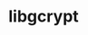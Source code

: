 ---
title: "libgcrypt"
layout: cache
categories: [package, v0.19]
meta: {"versions": ["1.10.1"], "compilers": ["gcc@=11.1.0", "gcc@=7.3.1", "gcc@=7.5.0", "oneapi@=2022.1.0"], "oss": ["amzn2", "ubuntu18.04", "ubuntu20.04"], "platforms": ["linux"], "targets": ["aarch64", "neoverse_n1", "x86_64", "x86_64_v3"], "stacks": ["aws-ahug", "aws-ahug-aarch64", "data-vis-sdk", "e4s", "e4s-oneapi", "radiuss", "tutorial"], "num_specs": 6, "num_specs_by_stack": {"aws-ahug-aarch64": 2, "aws-ahug": 1, "radiuss": 1, "data-vis-sdk": 1, "tutorial": 1, "e4s": 1, "e4s-oneapi": 1}}
spec_details: [{"hash": "tllyuy5tcqs5pgh3ckfcjc3iiubsqywa", "compiler": "gcc@=7.3.1", "versions": ["1.10.1"], "os": "amzn2", "platform": "linux", "target": "aarch64", "variants": ["build_system=autotools"], "stacks": ["aws-ahug-aarch64"], "size": "-", "tarball": "https://binaries.spack.io/releases/v0.19/build_cache/linux-amzn2-aarch64/gcc-7.3.1/libgcrypt-1.10.1/linux-amzn2-aarch64-gcc-7.3.1-libgcrypt-1.10.1-tllyuy5tcqs5pgh3ckfcjc3iiubsqywa.spack"}, {"hash": "ukvtaxxhbc5ul6k2tchjvzzn5txbkmzd", "compiler": "gcc@=7.3.1", "versions": ["1.10.1"], "os": "amzn2", "platform": "linux", "target": "neoverse_n1", "variants": ["build_system=autotools"], "stacks": ["aws-ahug-aarch64"], "size": "-", "tarball": "https://binaries.spack.io/releases/v0.19/build_cache/linux-amzn2-neoverse_n1/gcc-7.3.1/libgcrypt-1.10.1/linux-amzn2-neoverse_n1-gcc-7.3.1-libgcrypt-1.10.1-ukvtaxxhbc5ul6k2tchjvzzn5txbkmzd.spack"}, {"hash": "yu2eubilzh4vo6wylizczqi4evenecwm", "compiler": "gcc@=7.3.1", "versions": ["1.10.1"], "os": "amzn2", "platform": "linux", "target": "x86_64_v3", "variants": ["build_system=autotools"], "stacks": ["aws-ahug"], "size": "-", "tarball": "https://binaries.spack.io/releases/v0.19/build_cache/linux-amzn2-x86_64_v3/gcc-7.3.1/libgcrypt-1.10.1/linux-amzn2-x86_64_v3-gcc-7.3.1-libgcrypt-1.10.1-yu2eubilzh4vo6wylizczqi4evenecwm.spack"}, {"hash": "25x4i2lixlobso4oxcqho43hoof4axbl", "compiler": "gcc@=7.5.0", "versions": ["1.10.1"], "os": "ubuntu18.04", "platform": "linux", "target": "x86_64", "variants": ["build_system=autotools"], "stacks": ["radiuss", "data-vis-sdk", "tutorial"], "size": "-", "tarball": "https://binaries.spack.io/releases/v0.19/build_cache/linux-ubuntu18.04-x86_64/gcc-7.5.0/libgcrypt-1.10.1/linux-ubuntu18.04-x86_64-gcc-7.5.0-libgcrypt-1.10.1-25x4i2lixlobso4oxcqho43hoof4axbl.spack"}, {"hash": "yymnmita2vfobl62qz4dtjtmkdkfaaf3", "compiler": "gcc@=11.1.0", "versions": ["1.10.1"], "os": "ubuntu20.04", "platform": "linux", "target": "x86_64", "variants": ["build_system=autotools"], "stacks": ["e4s"], "size": "-", "tarball": "https://binaries.spack.io/releases/v0.19/build_cache/linux-ubuntu20.04-x86_64/gcc-11.1.0/libgcrypt-1.10.1/linux-ubuntu20.04-x86_64-gcc-11.1.0-libgcrypt-1.10.1-yymnmita2vfobl62qz4dtjtmkdkfaaf3.spack"}, {"hash": "gxyx45ftkw4ict5y36bed7fxfxlfaamb", "compiler": "oneapi@=2022.1.0", "versions": ["1.10.1"], "os": "ubuntu20.04", "platform": "linux", "target": "x86_64", "variants": ["build_system=autotools"], "stacks": ["e4s-oneapi"], "size": "-", "tarball": "https://binaries.spack.io/releases/v0.19/build_cache/linux-ubuntu20.04-x86_64/oneapi-2022.1.0/libgcrypt-1.10.1/linux-ubuntu20.04-x86_64-oneapi-2022.1.0-libgcrypt-1.10.1-gxyx45ftkw4ict5y36bed7fxfxlfaamb.spack"}]
---